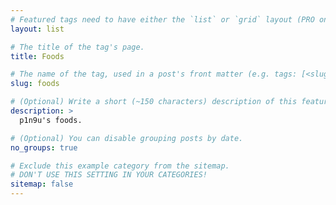 ```yaml
---
# Featured tags need to have either the `list` or `grid` layout (PRO only).
layout: list

# The title of the tag's page.
title: Foods

# The name of the tag, used in a post's front matter (e.g. tags: [<slug>]).
slug: foods

# (Optional) Write a short (~150 characters) description of this featured tag.
description: >
  p1n9u's foods.

# (Optional) You can disable grouping posts by date.
no_groups: true

# Exclude this example category from the sitemap.
# DON'T USE THIS SETTING IN YOUR CATEGORIES!
sitemap: false
---
```

